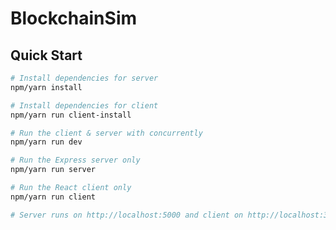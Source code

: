 <!-- @format -->

# BlockchainSim

## Quick Start

```bash
# Install dependencies for server
npm/yarn install

# Install dependencies for client
npm/yarn run client-install

# Run the client & server with concurrently
npm/yarn run dev

# Run the Express server only
npm/yarn run server

# Run the React client only
npm/yarn run client

# Server runs on http://localhost:5000 and client on http://localhost:3000
```
